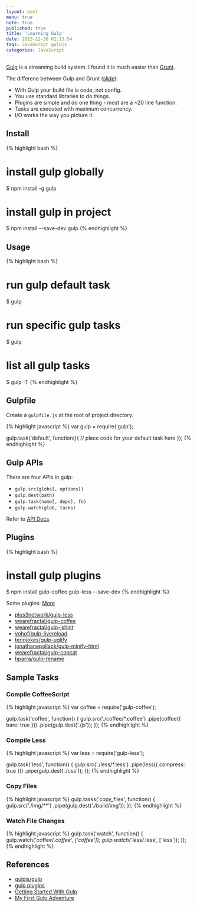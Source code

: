 ```yaml
---
layout: post
menu: true
note: true
published: true
title: 'Learning Gulp'
date: 2013-12-30 01:13:54
tags: JavaScript gulpjs
categories: JavaScript
---
```


[Gulp][gulp] is a streaming build system.
I found it is much easier than [Grunt](http://gruntjs.com/).

The differene between Gulp and Grunt ([slide](http://slid.es/contra/gulp)):

- With Gulp your build file is code, not config.
- You use standard libraries to do things.
- Plugins are simple and do one thing - most are a ~20 line function.
- Tasks are executed with maximum concurrency.
- I/O works the way you picture it.

## Install

{% highlight bash %}
# install gulp globally
$ npm install -g gulp
# install gulp in project
$ npm install --save-dev gulp
{% endhighlight %}

## Usage

{% highlight bash %}
# run gulp default task
$ gulp
# run specific gulp tasks
$ gulp <task> <othertask>
# list all gulp tasks
$ gulp -T
{% endhighlight %}

## Gulpfile

Create a `gulpfile.js` at the root of project directory.

{% highlight javascript %}
var gulp = require('gulp');

gulp.task('default', function(){
  // place code for your default task here
});
{% endhighlight %}

## Gulp APIs

There are four APIs in gulp:

- `gulp.src(globs[, options])`
- `gulp.dest(path)`
- `gulp.task(name[, deps], fn)`
- `gulp.watch(glob, tasks)`

Refer to [API Docs](https://github.com/gulpjs/gulp/blob/master/docs/API.md).

## Plugins

{% highlight bash %}
# install gulp plugins
$ npm install gulp-coffee gulp-less --save-dev
{% endhighlight %}

Some plugins: [More][plugins]

- [plus3network/gulp-less](https://github.com/plus3network/gulp-less)
- [wearefractal/gulp-coffee](https://github.com/wearefractal/gulp-coffee)
- [wearefractal/gulp-jshint](https://github.com/wearefractal/gulp-jshint)
- [vohof/gulp-livereload](https://github.com/vohof/gulp-livereload)
- [terinjokes/gulp-uglify](https://github.com/terinjokes/gulp-uglify)
- [jonathanepollack/gulp-minify-html](https://github.com/jonathanepollack/gulp-minify-html)
- [wearefractal/gulp-concat](https://github.com/wearefractal/gulp-concat)
- [hparra/gulp-rename](https://github.com/hparra/gulp-rename)

## Sample Tasks

### Compile CoffeeScript

{% highlight javascript %}
var coffee = require('gulp-coffee');

gulp.task('coffee', function() {
  gulp.src('./coffee/*.coffee')
      .pipe(coffee({ bare: true }))
      .pipe(gulp.dest('./js'));
});
{% endhighlight %}

### Compile Less

{% highlight javascript %}
var less = require('gulp-less');

gulp.task('less', function() {
  gulp.src('./less/*.less')
      .pipe(less({ compress: true }))
      .pipe(gulp.dest('./css'));
});
{% endhighlight %}

### Copy Files

{% highlight javascript %}
gulp.tasks('copy_files', function() {
  gulp.src('./img/**')
      .pipe(gulp.dest('./build/img'));
});
{% endhighlight %}

### Watch File Changes

{% highlight javascript %}
gulp.task('watch', function() {
    gulp.watch('coffee/*.coffee', ['coffee']);
    gulp.watch('less/*.less', ['less']);
});
{% endhighlight %}

## References

- [gulpjs/gulp][gulp]
- [gulp plugins][plugins]
- [Getting Started With Gulp](http://travismaynard.com/writing/getting-started-with-gulp)
- [My First Gulp Adventure](http://blog.ponyfoo.com/2014/01/27/my-first-gulp-adventure)

[gulp]: https://github.com/gulpjs/gulp/
[plugins]: http://gulpjs.com/plugins/
